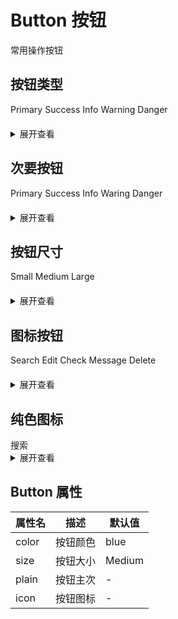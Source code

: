 # Button 按钮
常用操作按钮

## 按钮类型

<div style="margin-bottom:20px;">
    <CButton type="primary">Primary</CButton>
    <CButton type="success">Success</CButton>
    <CButton type="info">Info</CButton>
    <CButton type="warning">Warning</CButton>
    <CButton type="danger">Danger</CButton>
</div>

<details>
<summary>展开查看</summary>

```vue
<template>
    <CButton type="primary">Primary</CButton>
    <CButton type="success">Success</CButton>
    <CButton type="info">Info</CButton>
    <CButton type="warning">Warning</CButton>
    <CButton type="danger">Danger</CButton>
</template>
```

</details>

## 次要按钮

 <div style="margin-bottom:20px;">
    <CButton type="primary" plain>Primary</CButton>
    <CButton color="green" plain>Success</CButton>
    <CButton color="gray" plain>Info</CButton>
    <CButton color="yellow" plain>Waring</CButton>
    <CButton color="red" plain>Danger</CButton>
 </div>

<details>
<summary>展开查看</summary>

```vue
<template>
    <CButton type="primary" plain>Primary</CButton>
    <CButton type="success" plain>Success</CButton>
    <CButton type="info" plain>Info</CButton>
    <CButton type="warning" plain>Warning</CButton>
    <CButton type="danger" plain>Danger</CButton>
</template>
```

</details>

## 按钮尺寸
 <div style="margin-bottom:20px;">
    <CButton size="small" plain>Small</CButton>
    <CButton size="medium" plain>Medium</CButton>
    <CButton size="large" plain>Large</CButton>
 </div>

 <details>
<summary>展开查看</summary>

```vue
<template>
    <CButton size="small" plain>Small</CButton>
    <CButton size="medium" plain>Medium</CButton>
    <CButton size="large" plain>Large</CButton>
</template>
```

</details>

## 图标按钮

 <div style="margin-bottom:20px;">
    <CButton color="blue" round plain icon="search">Search</CButton>
    <CButton color="green" round plain icon="edit">Edit</CButton>
    <CButton color="gray" round plain icon="check">Check</CButton>
    <CButton color="yellow" round plain icon="message">Message</CButton>
    <CButton color="red" round plain icon="delete">Delete</CButton>
 </div>
  <div style="margin-bottom:20px;">
    <CButton color="blue" round plain icon="search"></CButton>
    <CButton color="green" round plain icon="edit"></CButton>
    <CButton color="gray" round plain icon="check"></CButton>
    <CButton color="yellow" round plain icon="message"></CButton>
    <CButton color="red" round plain icon="delete"></CButton>
 </div>

 <details>
<summary>展开查看</summary>

```vue
<template>
    <CButton color="blue" round plain icon="search">Search</CButton>
    <CButton color="green" round plain icon="edit">Edit</CButton>
    <CButton color="gray" round plain icon="check">Check</CButton>
    <CButton color="yellow" round plain icon="message">Message</CButton>
    <CButton color="red" round plain icon="delete">Delete</CButton>

    <CButton color="blue" round plain icon="search"></CButton>
    <CButton color="green" round plain icon="edit"></CButton>
    <CButton color="gray" round plain icon="check"></CButton>
    <CButton color="yellow" round plain icon="message"></CButton>
    <CButton color="red" round plain icon="delete"></CButton>
</template>
```

</details>

## 纯色图标

 <div class="flex flex-row">
    <CButton icon="edit" plain></CButton>
    <CButton icon="delete" plain></CButton>
    <CButton icon="share" plain></CButton>
    <CButton round plain icon="search">搜索</CButton>
 </div>


<details>
<summary>展开查看</summary>

```vue
<template>
    <CButton icon="edit" plain></CButton>
    <CButton icon="delete" plain></CButton>
    <CButton icon="share" plain></CButton>
    <CButton round plain icon="search">Search</CButton>
</template>
```
</details>

## Button 属性

| 属性名 | 描述     | 默认值 |
| ------ | -------- | ------ |
| color  | 按钮颜色 | blue   |
| size   | 按钮大小 | Medium |
| plain  | 按钮主次 | -      |
| icon   | 按钮图标 | -      |
